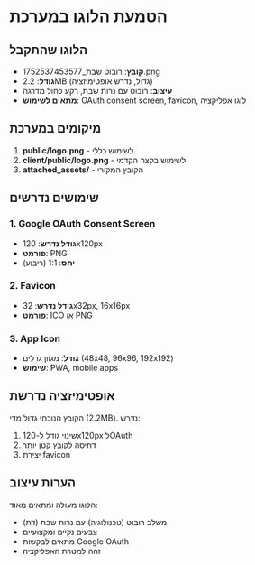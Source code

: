# הטמעת הלוגו במערכת

## הלוגו שהתקבל
- **קובץ**: רובוט שבת_1752537453577.png
- **גודל**: 2.2MB (גדול, נדרש אופטימיזציה)
- **עיצוב**: רובוט עם נרות שבת, רקע כחול מדרגה
- **מתאים לשימוש**: OAuth consent screen, favicon, לוגו אפליקציה

## מיקומים במערכת
1. **public/logo.png** - לשימוש כללי
2. **client/public/logo.png** - לשימוש בקצה הקדמי
3. **attached_assets/** - הקובץ המקורי

## שימושים נדרשים
### 1. Google OAuth Consent Screen
- **גודל נדרש**: 120x120px
- **פורמט**: PNG
- **יחס**: 1:1 (ריבוע)

### 2. Favicon
- **גודל נדרש**: 32x32px, 16x16px
- **פורמט**: ICO או PNG

### 3. App Icon
- **גודל**: מגוון גדלים (48x48, 96x96, 192x192)
- **שימוש**: PWA, mobile apps

## אופטימיזציה נדרשת
הקובץ הנוכחי גדול מדי (2.2MB). נדרש:
1. שינוי גודל ל-120x120px לOAuth
2. דחיסה לקובץ קטן יותר
3. יצירת favicon

## הערות עיצוב
הלוגו מעולה ומתאים מאוד:
- משלב רובוט (טכנולוגיה) עם נרות שבת (דת)
- צבעים נקיים ומקצועיים
- מתאים לבקשות Google OAuth
- זהה למטרת האפליקציה